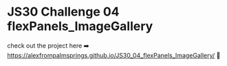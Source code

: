 # JS30 Challenge 04 flexPanels_ImageGallery

check out the project here ➡️ https://alexfrompalmsprings.github.io/JS30_04_flexPanels_ImageGallery/ 🎡